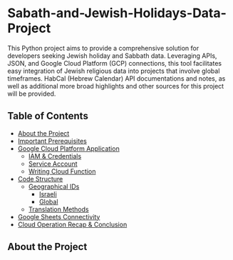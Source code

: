 # Sabath-and-Jewish-Holidays-Data-Project
This Python project aims to provide a comprehensive solution for developers seeking Jewish holiday and Sabbath data. Leveraging APIs, JSON, and Google Cloud Platform (GCP) connections, this tool facilitates easy integration of Jewish religious data into projects that involve global timeframes.
HabCal (Hebrew Calendar) API documentations and notes, as well as additional more broad highlights and other sources for this project will be provided.

## Table of Contents

- [About the Project](#about-the-project)
- [Important Prerequisites](#important-prerequisites)
- [Google Cloud Platform Application](#google-cloud-platform-application)
  - [IAM & Credentials](#iam--credentials)
  - [Service Account](#service-account)
  - [Writing Cloud Function](#writing-cloud-function)
- [Code Structure](#code-structure)
  - [Geographical IDs](#geographical-ids)
    - [Israeli](#israeli)
    - [Global](#global)
  - [Translation Methods](#translation-methods)
- [Google Sheets Connectivity](#google-sheets-connectivity)
- [Cloud Operation Recap & Conclusion](#cloud-operation-recap--conclusion)


## About the Project





